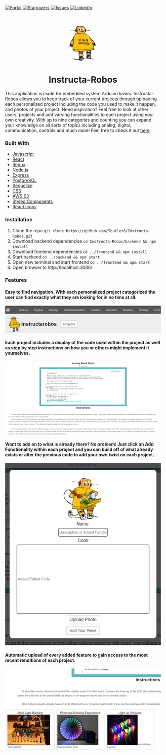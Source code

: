 [![Forks][forks-shield]][forks-url]
[![Stargazers][stars-shield]][stars-url]
[![Issues][issues-shield]][issues-url]
[![LinkedIn][linkedin-shield]][linkedin-url]
<!--ReactSkipperStart -->

<br />
<p align="center">
  <a href="https://instructa-robos.herokuapp.com/">
    <img src="https://raw.githubusercontent.com/Sbutler8/Instructa-Robos/master/frontend/public/images/robot.png"  alt="Logo" width="auto" height="120">
  </a>
  
<h1 align="center"> Instructa-Robos </h1>

This application is made for embedded system Arduino lovers. Instructa-Robos allows you to keep track of your current projects through uploading each personalized project including the code you used to make it happen, and photos of your project. Need inspiration? Feel free to look at other users' projects and add varying functionalities to each project using your own creativity. With up to nine categories and counting you can expand your knowledge on all sorts of topics including analog, digital, communication, controls and much more! Feel free to check it out [here](https://instructa-robos.herokuapp.com/).

### Built With

* [Javascript](https://developer.mozilla.org/en-US/docs/Web/JavaScript)
* [React](https://reactjs.org/)
* [Redux](https://redux.js.org/)
* [Node.js](https://nodejs.org/en/)
* [Express](https://expressjs.com/)
* [PostgreSQL](https://www.postgresql.org/)
* [Sequelize](https://sequelize.org/)
* [CSS](https://developer.mozilla.org/en-US/docs/Web/CSS)
* [AWS S3](https://docs.aws.amazon.com/s3/index.html?nc2=h_ql_doc_s3)
* [Styled Components](https://styled-components.com/)
* [React Icons](https://react-icons.github.io/react-icons/)

### Installation

1. Clone the repo `git clone https://github.com/Sbutler8/Instructa-Robos.git`
2. Download backend dependencies `cd Instructa-Robos/backend && npm install`
3. Download frontend dependencies `cd ../frontend && npm install`
4. Start backend `cd ../backend && npm start`
5. Open new terminal and start frontend `cd ../frontend && npm start`
6. Open browser to http://localhost:3000/

### Features
#### Easy to find navigation. With each personalized project categorized the user can find exactly what they are looking for in no time at all.
![Alt text](https://raw.githubusercontent.com/Sbutler8/Instructa-Robos/master/frontend/public/images/navBar.png)

#### Each project includes a display of the code used within the project as well as step by step instructions on how you or others might implement it yourselves.  
![Alt text](https://raw.githubusercontent.com/Sbutler8/Instructa-Robos/master/frontend/public/images/individualProject.png)

#### Want to add on to what is already there? No problem! Just click on Add Functionality within each project and you can build off of what already exists or alter the previous code to add your own twist on each project.
![Alt text](https://raw.githubusercontent.com/Sbutler8/Instructa-Robos/master/frontend/public/images/addedFeature.png)

#### Automatic upload of every added feature to gain access to the most recent renditions of each project.
![Alt text](https://raw.githubusercontent.com/Sbutler8/Instructa-Robos/master/frontend/public/images/multiAddedFunctionalities.png)

[contributors-shield]: https://img.shields.io/github/contributors/Sbutler8/Instructa-Robos.svg?style=for-the-badge
[contributors-url]: https://github.com/Sbutler8/Instructa-Robos/graphs/contributors
[forks-shield]: https://img.shields.io/github/forks/Sbutler8/Instructa-Robos.svg?style=for-the-badge
[forks-url]: https://github.com/Sbutler8/Instructa-Robos/network/members
[stars-shield]: https://img.shields.io/github/stars/Sbutler8/Instructa-Robos.svg?style=for-the-badge
[stars-url]: https://github.com/Sbutler8/Instructa-Robos/stargazers
[issues-shield]: https://img.shields.io/github/issues/Sbutler8/Instructa-Robos.svg?style=for-the-badge
[issues-url]: https://github.com/Sbutler8/Instructa-Robos/issues
[linkedin-shield]: https://img.shields.io/badge/-LinkedIn-black.svg?style=for-the-badge&logo=linkedin&colorB=555
[linkedin-url]: https://www.linkedin.com/in/samantha-butler-410675178/
